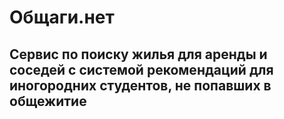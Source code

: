 # Общаги.нет
## Сервис по поиску жилья для аренды и соседей с системой рекомендаций для иногородних студентов, не попавших в общежитие
